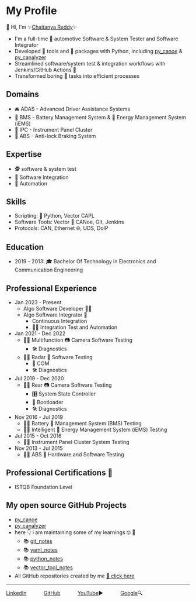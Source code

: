 # My Profile

👋 Hi, I'm ✨[Chaitanya Reddy](https://www.linkedin.com/in/chaitu-ycr/)✨

- I'm a full-time 🚗 automotive Software & System Tester and Software Integrator
- Developed 🔧 tools and 🧰 packages with Python, including [py_canoe](https://github.com/chaitu-ycr/py_canoe) & [py_canalyzer](https://github.com/chaitu-ycr/py_canalyzer)
- Streamlined software/system test & integration workflows with Jenkins/GitHub Actions 🚀
- Transformed boring 🥱 tasks into efficient processes

## Domains

- 🚘 ADAS - Advanced Driver Assistance Systems
- 🔋 BMS - Battery Management System & 🌟 Energy Management System (iEMS)
- 🎨 IPC - Instrument Panel Cluster
- 🛑 ABS - Anti-lock Braking System

## Expertise

- 🕵 software & system test
- 🔄 Software Integration
- 🤖 Automation

## Skills

- Scripting: 🐍 Python, Vector CAPL
- Software Tools: Vector 🛶 CANoe, Git, Jenkins
- Protocols: CAN, Ethernet 🌐, UDS, DoIP

## Education

- 2019 - 2013: 🎓 Bachelor Of Technology in Electronics and Communication Engineering

## Professional Experience

- Jan 2023 - Present
  - Algo Software Developer 👨‍💻
  - Algo Software Integrator 🔄
    - Continuous Integration
    - 🧪🤖 Integration Test and Automation
- Jan 2021 - Dec 2022
  - 🕵️‍♂️ Multifunction 📷 Camera Software Testing
    - 🛠️ Diagnostics
  - 🕵️‍♂️ Radar 📡 Software Testing
    - 💬 COM
    - 🛠️ Diagnostics
- Jul 2019 - Dec 2020
  - 🕵️‍♂️ Rear 📷 Camera Software Testing
    - 🎛️ System State Controller
    - 🔧 Bootloader
    - 🛠️ Diagnostics
- Nov 2016 - Jul 2019
  - 🕵️‍♂️ Battery 🔋 Management System (BMS) Testing
  - 🕵️‍♂️ Intelligent 🌟 Energy Management System (iEMS) Testing
- Jul 2015 - Oct 2016
  - 🕵️‍♂️ Instrument Panel Cluster System Testing
- Nov 2013 - Jul 2015
  - 🕵️‍♂️ ABS 🛑 Hardware and Software Testing

## Professional Certifications 📜

- ISTQB Foundation Level

## My open source GitHub Projects

- [py_canoe](https://github.com/chaitu-ycr/py_canoe)
- [py_canalyzer](https://github.com/chaitu-ycr/py_canalyzer)
- here 👇 i am maintaining some of my learnings 🤓 📗
  - 📚 [git_notes](https://github.com/chaitu-ycr/git_notes)
  - 📚 [yaml_notes](https://github.com/chaitu-ycr/yaml_notes)
  - 📚 [python_notes](https://github.com/chaitu-ycr/python_notes)
  - 📚 [vector_tool_notes](https://github.com/chaitu-ycr/vector_tool_notes)
- All GitHub repositories created by me [🔗 click here](https://github.com/chaitu-ycr?tab=repositories)

---

[LinkedIn](https://www.linkedin.com/in/chaitu-ycr/)
&nbsp;&nbsp;&nbsp;&nbsp;&nbsp;&nbsp;&nbsp;&nbsp;&nbsp;&nbsp;
[GitHub](https://github.com/chaitu-ycr)
&nbsp;&nbsp;&nbsp;&nbsp;&nbsp;&nbsp;&nbsp;&nbsp;&nbsp;&nbsp;
[YouTube](https://www.youtube.com/@chaitu-ycr)▶️
&nbsp;&nbsp;&nbsp;&nbsp;&nbsp;&nbsp;&nbsp;&nbsp;&nbsp;&nbsp;
[Google](https://www.google.com/search?q=chaitu-ycr)🔍
&nbsp;&nbsp;&nbsp;&nbsp;&nbsp;&nbsp;&nbsp;&nbsp;&nbsp;&nbsp;
